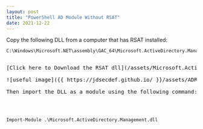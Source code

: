 ```yaml
---
layout: post
title: "PowerShell AD Module Without RSAT"
date: 2021-12-22
---
```


<p>Copy the following DLL from a computer that has RSAT installed: 

<pre><code>C:\Windows\Microsoft.NET\assembly\GAC_64\Microsoft.ActiveDirectory.Management</code><pre>

[Click here to Download the RSAT dll](/assets/Microsoft.ActiveDirectory.Management.dll)
                                             
![useful image]({{ https://jdsecdef.github.io/ }}/assets/ADRSATdll.png)

Then import the DLL as a module using the following command:</P>

<pre><code>Import-Module .\Microsoft.ActiveDirectory.Management.dll</code></pre>